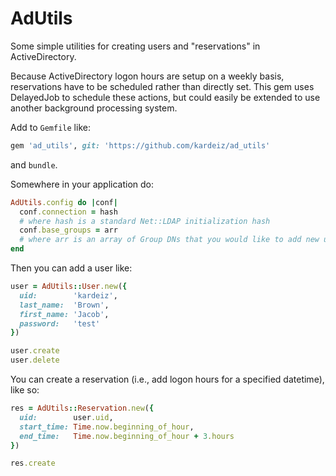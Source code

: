 # AdUtils

Some simple utilities for creating users and "reservations" in ActiveDirectory.

Because ActiveDirectory logon hours are setup on a weekly basis, reservations have to be scheduled rather than directly set. This gem uses DelayedJob to schedule these actions, but could easily be extended to use another background processing system.

Add to `Gemfile` like:

```ruby
gem 'ad_utils', git: 'https://github.com/kardeiz/ad_utils'
```

and `bundle`.

Somewhere in your application do:

```ruby
AdUtils.config do |conf|
  conf.connection = hash
  # where hash is a standard Net::LDAP initialization hash
  conf.base_groups = arr
  # where arr is an array of Group DNs that you would like to add new users to
end
```

Then you can add a user like:

```ruby
user = AdUtils::User.new({
  uid:        'kardeiz',
  last_name:  'Brown',
  first_name: 'Jacob',
  password:   'test'
})

user.create
user.delete
```

You can create a reservation (i.e., add logon hours for a specified datetime), like so:

```ruby
res = AdUtils::Reservation.new({
  uid:        user.uid,
  start_time: Time.now.beginning_of_hour,
  end_time:   Time.now.beginning_of_hour + 3.hours
})

res.create
```